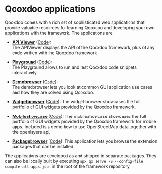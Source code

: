 # Qooxdoo applications

Qooxdoo comes with a rich set of sophisticated web applications that
provide valuable resources for learning Qooxdoo and developing your
own applications with the framework. The applications are:

-   **[API Viewer](apps://apiviewer)** ([Code](https://github.com/Qooxdoo/qxl.apiviewer)):  
    The APIViewer displays the API of the Qooxdoo
    framework, plus of any code written with the Qooxdoo framework

-   **[Playground](apps://playground)** ([Code](https://github.com/Qooxdoo/qxl.playground)):  
    The Playground allows to run and test Qooxdoo code
    snippets interactively.

-   **[Demobrowser](apps://demobrowser)** ([Code](https://github.com/Qooxdoo/qxl.demobrowser)):  
    The demobrowser lets you look at common GUI
    application use cases and how they  are solved using Qooxdoo.

-   **[Widgetbrowser](apps://widgetbrowser)**  ([Code](https://github.com/Qooxdoo/qxl.widgetbrowser)): 
    The widget browser showcases the full portfolio of GUI
    widgets provided by the Qooxdoo framework.

-   **[Mobileshowcase](apps://mobileshowcase)** ([Code](https://github.com/Qooxdoo/qxl.mobileshowcase)): 
    The mobileshowcase showcases the full portfolio of GUI
    widgets provided by the Qooxdoo framework for mobile apps. Included is
    a demo how to use OpenStreetMap data together with the openlayers api.

-   **[Packagebrowser](http://www.qooxdoo.org/qxl.packagebrowser)** 
    ([Code](https://github.com/Qooxdoo/qxl.packagebrowser)): This
    application lets you browse the extension packages that can be
    installed.

The applications are developed as and shipped in separate packages. They can also be 
locally built by executing `npx qx serve -S --config-file compile-all-apps.json` in 
the root of the framework repository.
